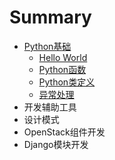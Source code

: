 # Summary

* [Python基础](README.md)
    * [Hello World](hello-world.md)
    * [Python函数](方法与对象.md)
    * [Python类定义](python类定义.md)
    * [异常处理](异常处理.md)
* 开发辅助工具
* 设计模式
* OpenStack组件开发
* Django模块开发

